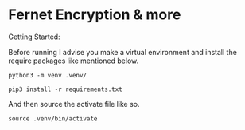 # Fernet Encryption & more

Getting Started:

Before running I advise you make a virtual environment and install the require packages like mentioned below.
```
python3 -m venv .venv/

pip3 install -r requirements.txt
```

And then source the activate file like so.

`source .venv/bin/activate`
